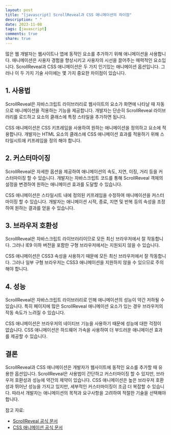 ```yaml
---
layout: post
title: "[javascript] ScrollReveal과 CSS 애니메이션의 차이점"
description: " "
date: 2023-11-08
tags: [javascript]
comments: true
share: true
---
```


많은 웹 개발자는 웹사이트나 앱에 동적인 요소를 추가하기 위해 애니메이션을 사용합니다. 애니메이션은 사용자 경험을 향상시키고 사용자의 시선을 끌어주는 매력적인 요소입니다. ScrollReveal과 CSS 애니메이션은 두 가지 인기있는 애니메이션 옵션입니다. 그러나 이 두 가지 기술 사이에는 몇 가지 중요한 차이점이 있습니다.

## 1. 사용법

ScrollReveal은 자바스크립트 라이브러리로 웹사이트의 요소가 화면에 나타날 때 자동으로 애니메이션을 적용하는 기능을 제공합니다. 개발자는 단순히 ScrollReveal 라이브러리를 로드하고 요소의 클래스에 특정 스타일을 추가하면 됩니다.

CSS 애니메이션은 CSS 키프레임을 사용하여 원하는 애니메이션을 정의하고 요소에 적용합니다. 개발자는 HTML 요소의 클래스에 CSS 애니메이션 효과를 적용하기 위해 스타일시트에 키프레임을 정의 해야 합니다.

## 2. 커스터마이징

ScrollReveal은 자세한 옵션을 제공하여 애니메이션의 속도, 지연, 이징, 거리 등을 커스터마이징 할 수 있습니다. 개발자는 자바스크립트 코드를 통해 ScrollReveal 객체의 설정을 변경하여 원하는 애니메이션 효과를 도달할 수 있습니다.

CSS 애니메이션은 스타일시트 내에 정의된 키프레임을 수정하여 애니메이션을 커스터마이징 할 수 있습니다. 개발자는 애니메이션 시작, 종료, 지연 및 반복 등의 속성을 조정하여 원하는 결과를 얻을 수 있습니다.

## 3. 브라우저 호환성

ScrollReveal은 자바스크립트 라이브러리이므로 모든 최신 브라우저에서 잘 작동합니다. 그러나 IE9 이하 버전을 포함한 구형 브라우저에서는 지원되지 않을 수 있습니다.

CSS 애니메이션은 CSS3 속성을 사용하기 때문에 모든 최신 브라우저에서 잘 작동합니다. 그러나 일부 구형 브라우저는 CSS3 애니메이션을 지원하지 않을 수 있으므로 주의해야 합니다.

## 4. 성능

ScrollReveal은 자바스크립트 라이브러리로 인해 애니메이션의 성능이 약간 저하될 수 있습니다. 특히 페이지에 많은 ScrollReveal 애니메이션 요소가 있는 경우 브라우저의 작동 속도가 느려질 수 있습니다.

CSS 애니메이션은 브라우저의 네이티브 기능을 사용하기 때문에 성능에 대한 걱정이 없습니다. CSS 애니메이션은 하드웨어 가속을 사용하여 더 부드러운 애니메이션 효과를 제공할 수 있습니다.

## 결론

ScrollReveal과 CSS 애니메이션은 개발자가 웹사이트에 동적인 요소를 추가할 때 유용한 옵션입니다. ScrollReveal은 사용법이 간단하고 커스터마이징 할 수 있지만, 브라우저 호환성과 성능에 약간의 제약이 있습니다. CSS 애니메이션은 높은 브라우저 호환성과 뛰어난 성능을 가지고 있지만, 세부적인 커스터마이징이 조금 더 복잡할 수 있습니다. 따라서 개발자는 애니메이션의 목적과 요구사항을 고려하여 적절한 기술을 선택해야 합니다.

참고 자료:
- [ScrollReveal 공식 문서](https://scrollrevealjs.org/)
- [CSS 애니메이션 공식 문서](https://developer.mozilla.org/en-US/docs/Web/CSS/CSS_Animations)